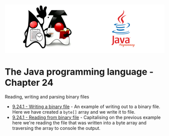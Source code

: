 ![](/assets/javarepologo.png)

# The Java programming language - Chapter 24

Reading, writing and parsing binary files

- [9.24.1 - Writing a binary file](/src/com/irisida/lang/part09/chapter24/writetobinaryfile/App.java) - An example of writing out to a binary file. Here we have created a `byte[]` array and we write it to file.
- [9.24.1 - Reading from binary file](/src/com/irisida/lang/part09/chapter24/readingbinaryfiles/App.java) - Capitalising on the previous example here we're reading the file that was written into a byte array and traversing the array to console the output.
